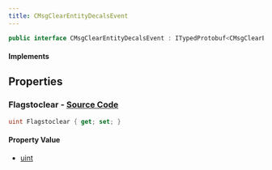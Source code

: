 ```yaml
---
title: CMsgClearEntityDecalsEvent
---
```


```csharp
public interface CMsgClearEntityDecalsEvent : ITypedProtobuf<CMsgClearEntityDecalsEvent>, INativeHandle, INetMessage<CMsgClearEntityDecalsEvent>, IDisposable
```

#### Implements

## Properties

### **Flagstoclear** - [Source Code](https://github.com/swiftly-solution/swiftlys2/blob/main/managed/src/SwiftlyS2.Generated/Protobufs/Interfaces/CMsgClearEntityDecalsEvent.cs#L18)

```csharp
uint Flagstoclear { get; set; }
```

#### Property Value

- [uint](https://learn.microsoft.com/dotnet/api/system.uint32)

